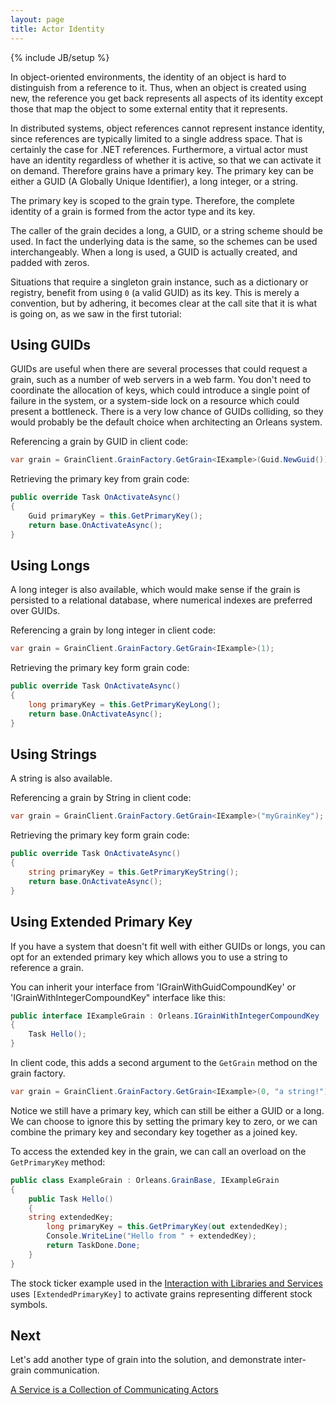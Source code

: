```yaml
---
layout: page
title: Actor Identity
---
```

{% include JB/setup %}

In object-oriented environments, the identity of an object is hard to distinguish from a reference to it. 
Thus, when an object is created using new, the reference you get back represents all aspects of its identity except those that map the object to some external entity that it represents.

In distributed systems, object references cannot represent instance identity, since references are typically limited to a single address space. 
That is certainly the case for .NET references. 
Furthermore, a virtual actor must have an identity regardless of whether it is active, so that we can activate it on demand. 
Therefore grains have a primary key. 
The primary key can be either a GUID (A Globally Unique Identifier), a long integer, or a string.

The primary key is scoped to the grain type. 
Therefore, the complete identity of a grain is formed from the actor type and its key. 

The caller of the grain decides a long, a GUID, or a string scheme should be used. 
In fact the underlying data is the same, so the schemes can be used interchangeably. 
When a long is used, a GUID is actually created, and padded with zeros.

Situations that require a singleton grain instance, such as a dictionary or registry, benefit from using `0` (a valid GUID) as its key. 
This is merely a convention, but by adhering, it becomes clear at the call site that it is what is going on, as we saw in the first tutorial:

## Using GUIDs

GUIDs are useful when there are several processes that could request a grain, such as a number of web servers in a web farm. 
You don't need to coordinate the allocation of keys, which could introduce a single point of failure in the system, or a system-side lock on a resource which could present a bottleneck. 
There is a very low chance of GUIDs colliding, so they would probably be the default choice when architecting an Orleans system. 

Referencing a grain by GUID in client code:

``` csharp
var grain = GrainClient.GrainFactory.GetGrain<IExample>(Guid.NewGuid());
```

Retrieving the primary key from grain code:

``` csharp
public override Task OnActivateAsync()
{
    Guid primaryKey = this.GetPrimaryKey();
    return base.OnActivateAsync();
}
```

## Using Longs

A long integer is also available, which would make sense if the grain is persisted to a relational database, where numerical indexes are preferred over GUIDs.

Referencing a grain by long integer in client code:

``` csharp
var grain = GrainClient.GrainFactory.GetGrain<IExample>(1);
```

Retrieving the primary key form grain code:

``` csharp
public override Task OnActivateAsync()
{
    long primaryKey = this.GetPrimaryKeyLong();
    return base.OnActivateAsync();
}
```

## Using Strings

A string is also available.

Referencing a grain by String in client code:

``` csharp
var grain = GrainClient.GrainFactory.GetGrain<IExample>("myGrainKey");
```

Retrieving the primary key form grain code:

``` csharp
public override Task OnActivateAsync()
{
    string primaryKey = this.GetPrimaryKeyString();
    return base.OnActivateAsync();
}
```

## Using Extended Primary Key

If you have a system that doesn't fit well with either GUIDs or longs, you can opt for an extended primary key which allows you to use a string to reference a grain.

You can inherit your interface from 'IGrainWithGuidCompoundKey' or 'IGrainWithIntegerCompoundKey" interface like this:

``` csharp
public interface IExampleGrain : Orleans.IGrainWithIntegerCompoundKey
{
    Task Hello();
}
```

In client code, this adds a second argument to the `GetGrain` method on the grain factory.

``` csharp
var grain = GrainClient.GrainFactory.GetGrain<IExample>(0, "a string!");
```

Notice we still have a primary key, which can still be either a GUID or a long. 
We can choose to ignore this by setting the primary key to zero, or we can combine the primary key and secondary key together as a joined key.

To access the extended key in the grain, we can call an overload on the `GetPrimaryKey` method:

``` csharp
public class ExampleGrain : Orleans.GrainBase, IExampleGrain
{
    public Task Hello()
    {
	string extendedKey;
        long primaryKey = this.GetPrimaryKey(out extendedKey);
        Console.WriteLine("Hello from " + extendedKey);
        return TaskDone.Done;
    }
}
```

The stock ticker example used in the [Interaction with Libraries and Services](Interaction-with-Libraries-and-Services) uses `[ExtendedPrimaryKey]` to activate grains representing different stock symbols.

## Next

Let's add another type of grain into the solution, and demonstrate inter-grain communication.

[A Service is a Collection of Communicating Actors](A-Service-is-a-Collection-of-Communicating-Actors)
